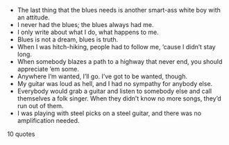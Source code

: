  - The last thing that the blues needs is another smart-ass white boy with an attitude.
 - I never had the blues; the blues always had me.
 - I only write about what I do, what happens to me.
 - Blues is not a dream, blues is truth.
 - When I was hitch-hiking, people had to follow me, ’cause I didn’t stay long.
 - When somebody blazes a path to a highway that never end, you should appreciate ’em some.
 - Anywhere I’m wanted, I’ll go. I’ve got to be wanted, though.
 - My guitar was loud as hell, and I had no sympathy for anybody else.
 - Everybody would grab a guitar and listen to somebody else and call themselves a folk singer. When they didn’t know no more songs, they’d run out of them.
 - I was playing with steel picks on a steel guitar, and there was no amplification needed.

10 quotes